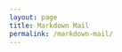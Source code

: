```yaml
---
layout: page
title: Markdown Mail
permalink: /markdown-mail/
---
```

<script>
  window.location.href="https://github.com/dualxu/markdown-mail";
</script>